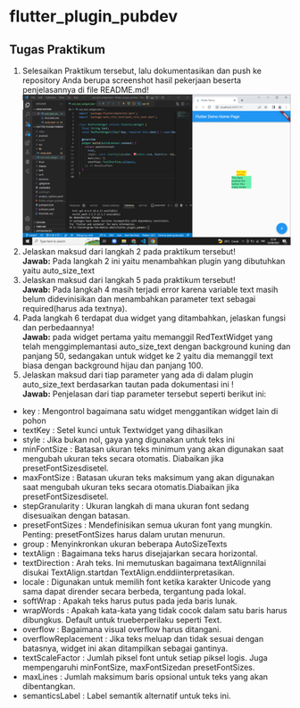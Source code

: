 # flutter_plugin_pubdev

## Tugas Praktikum
1. Selesaikan Praktikum tersebut, lalu dokumentasikan dan push ke repository Anda berupa screenshot hasil pekerjaan beserta penjelasannya di file README.md!
![Screenshot Praktikum 22](images/01.png)
2. Jelaskan maksud dari langkah 2 pada praktikum tersebut! <br>
**Jawab:** Pada langkah 2 ini yaitu menambahkan plugin yang dibutuhkan yaitu auto_size_text
3. Jelaskan maksud dari langkah 5 pada praktikum tersebut!<br>
**Jawab:** Pada langkah 4 masih terjadi error karena variable text masih belum didevinisikan dan menambahkan parameter text sebagai required(harus ada textnya).
4. Pada langkah 6 terdapat dua widget yang ditambahkan, jelaskan fungsi dan perbedaannya!<br>
**Jawab:** pada widget pertama yaitu memanggil RedTextWidget yang telah menggimplemantasi auto_size_text dengan background kuning dan panjang 50, sedangakan untuk widget ke 2 yaitu dia memanggil text biasa dengan background hijau dan panjang 100. 
5. Jelaskan maksud dari tiap parameter yang ada di dalam plugin auto_size_text berdasarkan tautan pada dokumentasi ini !<br>
**Jawab:** Penjelasan dari tiap parameter tersebut seperti berikut ini:
- key : Mengontrol bagaimana satu widget menggantikan widget lain di pohon
- textKey : Setel kunci untuk Textwidget yang dihasilkan
- style : Jika bukan nol, gaya yang digunakan untuk teks ini
- minFontSize : Batasan ukuran teks minimum yang akan digunakan saat mengubah ukuran teks secara otomatis.
Diabaikan jika presetFontSizesdisetel.
- maxFontSize : Batasan ukuran teks maksimum yang akan digunakan saat mengubah ukuran teks secara otomatis.Diabaikan jika presetFontSizesdisetel.
- stepGranularity : Ukuran langkah di mana ukuran font sedang disesuaikan dengan batasan.
- presetFontSizes : Mendefinisikan semua ukuran font yang mungkin. Penting: presetFontSizes harus dalam urutan menurun.
- group : Menyinkronkan ukuran beberapa AutoSizeTexts
- textAlign : Bagaimana teks harus disejajarkan secara horizontal.
- textDirection : Arah teks. Ini memutuskan bagaimana textAlignnilai disukai TextAlign.startdan TextAlign.enddiinterpretasikan.
- locale : Digunakan untuk memilih font ketika karakter Unicode yang sama dapat dirender secara berbeda, tergantung pada lokal.
- softWrap : Apakah teks harus putus pada jeda baris lunak.
- wrapWords : Apakah kata-kata yang tidak cocok dalam satu baris harus dibungkus. Default untuk trueberperilaku seperti Text.
- overflow : Bagaimana visual overflow harus ditangani.
- overflowReplacement : Jika teks meluap dan tidak sesuai dengan batasnya, widget ini akan ditampilkan sebagai gantinya.
- textScaleFactor : Jumlah piksel font untuk setiap piksel logis. Juga mempengaruhi minFontSize, maxFontSizedan presetFontSizes.
- maxLines : Jumlah maksimum baris opsional untuk teks yang akan dibentangkan.
- semanticsLabel : Label semantik alternatif untuk teks ini.